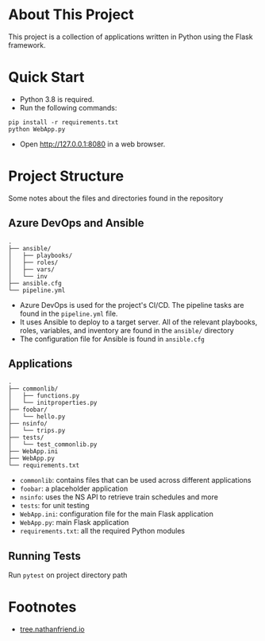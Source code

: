# About This Project
This project is a collection of applications written in Python using the Flask framework. 

# Quick Start
* Python 3.8 is required.
* Run the following commands:
```
pip install -r requirements.txt
python WebApp.py
```
* Open http://127.0.0.1:8080 in a web browser.

# Project Structure
Some notes about the files and directories found in the repository

## Azure DevOps and Ansible
```
.
├── ansible/
│   ├── playbooks/
│   ├── roles/
│   ├── vars/
│   └── inv
├── ansible.cfg
└── pipeline.yml
```
* Azure DevOps is used for the project's CI/CD. The pipeline tasks are found in the `pipeline.yml` file.
* It uses Ansible to deploy to a target server. All of the relevant playbooks, roles, variables, and inventory are found in the `ansible/` directory
* The configuration file for Ansible is found in `ansible.cfg`

## Applications
```
.
├── commonlib/
│   ├── functions.py
│   └── initproperties.py
├── foobar/
│   └── hello.py
├── nsinfo/
│   └── trips.py
├── tests/
│   └── test_commonlib.py
├── WebApp.ini
├── WebApp.py
└── requirements.txt
```
* `commonlib`: contains files that can be used across different applications
* `foobar`: a placeholder application
* `nsinfo`: uses the NS API to retrieve train schedules and more
* `tests`: for unit testing
* `WebApp.ini`: configuration file for the main Flask application
* `WebApp.py`: main Flask application
* `requirements.txt`: all the required Python modules 

## Running Tests
Run `pytest` on project directory path

# Footnotes
* [tree.nathanfriend.io](https://tree.nathanfriend.io/)